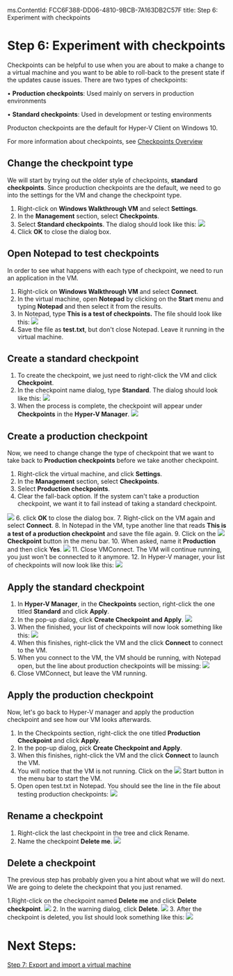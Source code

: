 ms.ContentId: FCC6F388-DD06-4810-9BCB-7A163DB2C57F
title: Step 6: Experiment with checkpoints

# Step 6: Experiment with checkpoints #

Checkpoints can be helpful to use when you are about to make a change to a virtual machine and you want to be able to roll-back to the present state if the updates cause issues. There are two types of checkpoints:

•	**Production checkpoints**: Used mainly on servers in production environments 

•	**Standard checkpoints**: Used in development or testing environments 


Producton checkpoints are the default for Hyper-V Client on Windows 10.

For more information about checkpoints, see [Checkpoints Overview](..\about\checkpoints_overview.md)


## Change the checkpoint type ##
We will start by trying out the older style of checkpoints, **standard checkpoints**. Since production checkpoints are the default, we need to go into the settings for the VM and change the checkpoint type.

1. Right-click on **Windows Walkthrough VM** and select **Settings**.
2. In the **Management** section, select **Checkpoints**.
3.	Select **Standard checkpoints**. The dialog should look like this:
![](media/standard.png)
4.	Click **OK** to close the dialog box.

## Open Notepad to test checkpoints ##
In order to see what happens with each type of checkpoint, we need to run an application in the VM. 
1. Right-click on **Windows Walkthrough VM** and select **Connect**.
2. In the virtual machine, open **Notepad** by clicking on the **Start** menu and typing **Notepad** and then select it from the results. 
3. In Notepad,  type **This is a test of checkpoints.** The file should look like this:
![](media/standard_notepad.png)
4. Save the file as **test.txt**, but don't close Notepad. Leave it running in the virtual machine.

## Create a standard checkpoint ##
1. To create the checkpoint, we just need to right-click the VM and click **Checkpoint**. 
2. In the checkpoint name dialog, type **Standard**. The dialog should look like this:
![](media/save_standard.png) 
3. When the process is complete, the checkpoint will appear under **Checkpoints** in the **Hyper-V Manager**.
![](media/standard_complete.png) 

## Create a production checkpoint ##
Now, we need to change change the type of checkpoint that we want to take back to **Production checkpoints** before we take another checkpoint.

1.	Right-click the virtual machine, and click **Settings**.
2.	In the **Management** section, select **Checkpoints**.
3.	Select **Production checkpoints**.
4.  Clear the fall-back option. If the system can't take a production checkpoint, we want it to fail instead of taking a standard checkpoint.

![](media/production.png)
6.	click **OK** to close the dialog box.
7.	Right-click on the VM again and select **Connect**.
8.	In Notepad in the VM, type another line that reads **This is a test of a production checkpoint** and save the file again.
9.	Click on the ![](media/checkpoint_button.png) **Checkpoint** button in the menu bar.
10.	When asked, name it **Production** and then click **Yes**.
![](media/production_CheckpointName.png) 
11. Close VMConnect. The VM will continue running, you just won't be connected to it anymore.
12. In Hyper-V manager, your list of checkpoints will now look like this:
![](media/production_complete.png)



## Apply the standard checkpoint ##

1.	In **Hyper-V Manager**, in the **Checkpoints** section, right-click the one titled **Standard** and click **Apply**.
3.	In the pop-up dialog, click **Create Checkpoint and Apply**. 
![](media/apply_standard.png)
4. When the finished, your list of checkpoints will now look something like this:
![](media/standard_applied.png)
5. When this finishes, right-click the VM and the click **Connect** to connect to the VM. 
6. When you connect to the VM, the VM should be running, with Notepad open, but the line about production checkpoints will be missing:
![](media/standard_applied_notepad.png)
7. Close VMConnect, but leave the VM running.


## Apply the production checkpoint ##
Now, let's go back to Hyper-V manager and apply the production checkpoint and see how our VM looks afterwards.

1.	In the Checkpoints section, right-click the one titled **Production Checkpoint** and click **Apply**.
2.	In the pop-up dialog, pick **Create Checkpoint and Apply**. 
3. When this finishes, right-click the VM and the click **Connect** to launch the VM. 
4. You will notice that the VM is not running. Click on the ![](media/vmconnect_start_button.png) Start button in the menu bar to start the VM.
5. Open open test.txt in Notepad. You should see the line in the file about testing production checkpoints:
![](media/production_notepad.png)
	

## Rename a checkpoint ##
1. Right-click the last checkpoint in the tree and click Rename.
2. Name the checkpoint **Delete me**.
![](media/delete_me.png)

## Delete a checkpoint ##
The previous step has probably given you a hint about what we will do next. We are going to delete the checkpoint that you just renamed.

1.Right-click on the checkpoint named **Delete me** and click **Delete checkpoint**. 
![](media/delete_checkpoint.png)
2. In the warning dialog, click **Delete**. 
![](media/delete_warn.png)
3. After the checkpoint is deleted, you list should look something like this:
![](media/after_delete.png)


# Next Steps: #
[Step 7: Export and import a virtual machine](step7.md)


